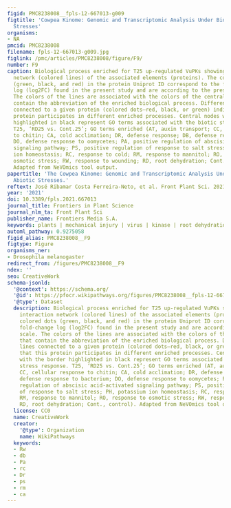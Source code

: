 ```yaml
---
figid: PMC8238008__fpls-12-667013-g009
figtitle: 'Cowpea Kinome: Genomic and Transcriptomic Analysis Under Biotic and Abiotic
  Stresses'
organisms:
- NA
pmcid: PMC8238008
filename: fpls-12-667013-g009.jpg
figlink: /pmc/articles/PMC8238008/figure/F9/
number: F9
caption: Biological process enriched for T25 up-regulated VuPKs showing the interaction
  network (colored lines) of the associated elements (proteins). The colored dots
  (green, black, and red) in the protein Uniprot ID correspond to the fold-change
  log (log2FC) found in the present study and are according to the presented scale.
  The colors of the lines are associated with the colors of the central nodes that
  contain the abbreviation of the enriched biological process. Different colored lines
  connected to a given protein (colored dots—red, black, or green) indicate that this
  protein participates in different enriched processes. Central nodes with the border
  highlighted in black represent GO terms associated with the biotic stress response.
  T25, ‘RD25 vs. Cont.25’; GO terms enriched (AT, auxin transport; CC, cellular response
  to chitin; CA, cold acclimation; DR, defense response; DB, defense response to bacterium;
  DO, defense response to oomycetes; PA, positive regulation of abscisic acid-activated
  signaling pathway; PS, positive regulation of response to salt stress; PH, potassium
  ion homeostasis; RC, response to cold; RM, response to mannitol; RO, response to
  osmotic stress; RW, response to wounding; RD, root dehydration; Cont., control).
  Adapted from NeVOmics tool output.
papertitle: 'The Cowpea Kinome: Genomic and Transcriptomic Analysis Under Biotic and
  Abiotic Stresses.'
reftext: José Ribamar Costa Ferreira-Neto, et al. Front Plant Sci. 2021;12:667013.
year: '2021'
doi: 10.3389/fpls.2021.667013
journal_title: Frontiers in Plant Science
journal_nlm_ta: Front Plant Sci
publisher_name: Frontiers Media S.A.
keywords: plants | mechanical injury | virus | kinase | root dehydration
automl_pathway: 0.9275058
figid_alias: PMC8238008__F9
figtype: Figure
organisms_ner:
- Drosophila melanogaster
redirect_from: /figures/PMC8238008__F9
ndex: ''
seo: CreativeWork
schema-jsonld:
  '@context': https://schema.org/
  '@id': https://pfocr.wikipathways.org/figures/PMC8238008__fpls-12-667013-g009.html
  '@type': Dataset
  description: Biological process enriched for T25 up-regulated VuPKs showing the
    interaction network (colored lines) of the associated elements (proteins). The
    colored dots (green, black, and red) in the protein Uniprot ID correspond to the
    fold-change log (log2FC) found in the present study and are according to the presented
    scale. The colors of the lines are associated with the colors of the central nodes
    that contain the abbreviation of the enriched biological process. Different colored
    lines connected to a given protein (colored dots—red, black, or green) indicate
    that this protein participates in different enriched processes. Central nodes
    with the border highlighted in black represent GO terms associated with the biotic
    stress response. T25, ‘RD25 vs. Cont.25’; GO terms enriched (AT, auxin transport;
    CC, cellular response to chitin; CA, cold acclimation; DR, defense response; DB,
    defense response to bacterium; DO, defense response to oomycetes; PA, positive
    regulation of abscisic acid-activated signaling pathway; PS, positive regulation
    of response to salt stress; PH, potassium ion homeostasis; RC, response to cold;
    RM, response to mannitol; RO, response to osmotic stress; RW, response to wounding;
    RD, root dehydration; Cont., control). Adapted from NeVOmics tool output.
  license: CC0
  name: CreativeWork
  creator:
    '@type': Organization
    name: WikiPathways
  keywords:
  - Rw
  - db
  - Pa
  - rc
  - Dr
  - ps
  - rm
  - ca
---
```

